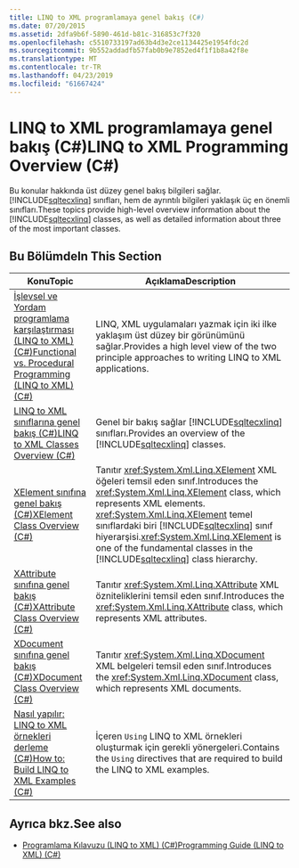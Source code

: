 ```yaml
---
title: LINQ to XML programlamaya genel bakış (C#)
ms.date: 07/20/2015
ms.assetid: 2dfa9b6f-5890-461d-b81c-316853c7f320
ms.openlocfilehash: c5510733197ad63b4d3e2ce1134425e1954fdc2d
ms.sourcegitcommit: 9b552addadfb57fab0b9e7852ed4f1f1b8a42f8e
ms.translationtype: MT
ms.contentlocale: tr-TR
ms.lasthandoff: 04/23/2019
ms.locfileid: "61667424"
---
```

# <a name="linq-to-xml-programming-overview-c"></a><span data-ttu-id="0bd75-102">LINQ to XML programlamaya genel bakış (C#)</span><span class="sxs-lookup"><span data-stu-id="0bd75-102">LINQ to XML Programming Overview (C#)</span></span>
<span data-ttu-id="0bd75-103">Bu konular hakkında üst düzey genel bakış bilgileri sağlar. [!INCLUDE[sqltecxlinq](~/includes/sqltecxlinq-md.md)] sınıfları, hem de ayrıntılı bilgileri yaklaşık üç en önemli sınıfları.</span><span class="sxs-lookup"><span data-stu-id="0bd75-103">These topics provide high-level overview information about the [!INCLUDE[sqltecxlinq](~/includes/sqltecxlinq-md.md)] classes, as well as detailed information about three of the most important classes.</span></span>  
  
## <a name="in-this-section"></a><span data-ttu-id="0bd75-104">Bu Bölümde</span><span class="sxs-lookup"><span data-stu-id="0bd75-104">In This Section</span></span>  
  
|<span data-ttu-id="0bd75-105">Konu</span><span class="sxs-lookup"><span data-stu-id="0bd75-105">Topic</span></span>|<span data-ttu-id="0bd75-106">Açıklama</span><span class="sxs-lookup"><span data-stu-id="0bd75-106">Description</span></span>|  
|-----------|-----------------|  
|[<span data-ttu-id="0bd75-107">İşlevsel ve Yordam programlama karşılaştırması (LINQ to XML) (C#)</span><span class="sxs-lookup"><span data-stu-id="0bd75-107">Functional vs. Procedural Programming (LINQ to XML) (C#)</span></span>](../../../../csharp/programming-guide/concepts/linq/functional-vs-procedural-programming-linq-to-xml.md)|<span data-ttu-id="0bd75-108">LINQ, XML uygulamaları yazmak için iki ilke yaklaşım üst düzey bir görünümünü sağlar.</span><span class="sxs-lookup"><span data-stu-id="0bd75-108">Provides a high level view of the two principle approaches to writing LINQ to XML applications.</span></span>|  
|[<span data-ttu-id="0bd75-109">LINQ to XML sınıflarına genel bakış (C#)</span><span class="sxs-lookup"><span data-stu-id="0bd75-109">LINQ to XML Classes Overview (C#)</span></span>](../../../../csharp/programming-guide/concepts/linq/linq-to-xml-classes-overview.md)|<span data-ttu-id="0bd75-110">Genel bir bakış sağlar [!INCLUDE[sqltecxlinq](~/includes/sqltecxlinq-md.md)] sınıfları.</span><span class="sxs-lookup"><span data-stu-id="0bd75-110">Provides an overview of the [!INCLUDE[sqltecxlinq](~/includes/sqltecxlinq-md.md)] classes.</span></span>|  
|[<span data-ttu-id="0bd75-111">XElement sınıfına genel bakış (C#)</span><span class="sxs-lookup"><span data-stu-id="0bd75-111">XElement Class Overview (C#)</span></span>](../../../../csharp/programming-guide/concepts/linq/xelement-class-overview.md)|<span data-ttu-id="0bd75-112">Tanıtır <xref:System.Xml.Linq.XElement> XML öğeleri temsil eden sınıf.</span><span class="sxs-lookup"><span data-stu-id="0bd75-112">Introduces the <xref:System.Xml.Linq.XElement> class, which represents XML elements.</span></span> <span data-ttu-id="0bd75-113"><xref:System.Xml.Linq.XElement> temel sınıflardaki biri [!INCLUDE[sqltecxlinq](~/includes/sqltecxlinq-md.md)] sınıf hiyerarşisi.</span><span class="sxs-lookup"><span data-stu-id="0bd75-113"><xref:System.Xml.Linq.XElement> is one of the fundamental classes in the [!INCLUDE[sqltecxlinq](~/includes/sqltecxlinq-md.md)] class hierarchy.</span></span>|  
|[<span data-ttu-id="0bd75-114">XAttribute sınıfına genel bakış (C#)</span><span class="sxs-lookup"><span data-stu-id="0bd75-114">XAttribute Class Overview (C#)</span></span>](../../../../csharp/programming-guide/concepts/linq/xattribute-class-overview.md)|<span data-ttu-id="0bd75-115">Tanıtır <xref:System.Xml.Linq.XAttribute> XML özniteliklerini temsil eden sınıf.</span><span class="sxs-lookup"><span data-stu-id="0bd75-115">Introduces the <xref:System.Xml.Linq.XAttribute> class, which represents XML attributes.</span></span>|  
|[<span data-ttu-id="0bd75-116">XDocument sınıfına genel bakış (C#)</span><span class="sxs-lookup"><span data-stu-id="0bd75-116">XDocument Class Overview (C#)</span></span>](../../../../csharp/programming-guide/concepts/linq/xdocument-class-overview.md)|<span data-ttu-id="0bd75-117">Tanıtır <xref:System.Xml.Linq.XDocument> XML belgeleri temsil eden sınıf.</span><span class="sxs-lookup"><span data-stu-id="0bd75-117">Introduces the <xref:System.Xml.Linq.XDocument> class, which represents XML documents.</span></span>|  
|[<span data-ttu-id="0bd75-118">Nasıl yapılır: LINQ to XML örnekleri derleme (C#)</span><span class="sxs-lookup"><span data-stu-id="0bd75-118">How to: Build LINQ to XML Examples (C#)</span></span>](../../../../csharp/programming-guide/concepts/linq/how-to-build-linq-to-xml-examples.md)|<span data-ttu-id="0bd75-119">İçeren `Using` LINQ to XML örnekleri oluşturmak için gerekli yönergeleri.</span><span class="sxs-lookup"><span data-stu-id="0bd75-119">Contains the `Using` directives that are required to build the LINQ to XML examples.</span></span>|  
  
## <a name="see-also"></a><span data-ttu-id="0bd75-120">Ayrıca bkz.</span><span class="sxs-lookup"><span data-stu-id="0bd75-120">See also</span></span>

- [<span data-ttu-id="0bd75-121">Programlama Kılavuzu (LINQ to XML) (C#)</span><span class="sxs-lookup"><span data-stu-id="0bd75-121">Programming Guide (LINQ to XML) (C#)</span></span>](../../../../csharp/programming-guide/concepts/linq/programming-guide-linq-to-xml.md)
